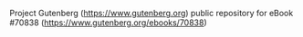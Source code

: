 Project Gutenberg (https://www.gutenberg.org) public repository for
eBook #70838 (https://www.gutenberg.org/ebooks/70838)
